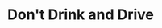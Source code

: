 ---
pid: LLP621
title: Don't Drink and Drive
location_transcription: musams, park
zipcode: 
outside_phl: 
neighborhood: 
age: '13'
age_range: 13-19
instagram: 
image_file_name: LLP_621.jpg
proposal_transcription: Don't drink and drive - picture of automobile
topic: Unknown
topic_summary: '0'
type: Sculpture Statue,Image
keywords_other: 
credit: sabree, mompson
image_labels: 
twitter: 
facebook: 
permalink: "/monuments/llp621/"
layout: item-page
---